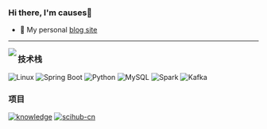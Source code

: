 ### Hi there, I'm causes👋

<!--
**causes-wang/causes-wang** is a ✨ _special_ ✨ repository because its `README.md` (this file) appears on your GitHub profile.

Here are some ideas to get you started:

- 🔭 I’m currently working on ...
- 🌱 I’m currently learning ...
- 👯 I’m looking to collaborate on ...
- 🤔 I’m looking for help with ...
- 💬 Ask me about ...
- 📫 How to reach me: ...
- 😄 Pronouns: ...
- ⚡ Fun fact: ...
-->

- 👋 My personal [blog site](https://causes.cloud/)

---

<img align="left" src="https://github-readme-stats.vercel.app/api?username=Ckend&include_all_commits=true&count_private-true&custom_title=Ckend'%20GitHub%20Stats&line_height=30&show_icons=true&hide_border=true&bg_color=192133&title_color=efb752&icon_color=efb752&text_color=70bed9">

### 技术栈

![Linux](https://img.shields.io/badge/-Linux-192133?style=flat-square&logo=linux&logoColor=white)
![Spring Boot](https://img.shields.io/badge/-Spring%20Boot-192133?style=flat-square&logo=springboot&logoColor=white)
![Python](https://img.shields.io/badge/-Python-192133?style=flat-square&logo=python&logoColor=white)
![MySQL](https://img.shields.io/badge/-MySQL-192133?style=flat-square&logo=mysql&logoColor=white)
![Spark](https://img.shields.io/badge/-Spark-192133?style=flat-square&logo=apache-spark&logoColor=white)
![Kafka](https://img.shields.io/badge/-Kafka-192133?style=flat-square&logo=apache-kafka&logoColor=white)

### 项目
[![knowledge](https://img.shields.io/badge/causes-knowledge-192133?style=flat-square)](https://github.com/causes-wang/knowledge)
[![scihub-cn](https://img.shields.io/badge/causes-warehouse-192133?style=flat-square)](https://github.com/causes-wang/warehouse)
